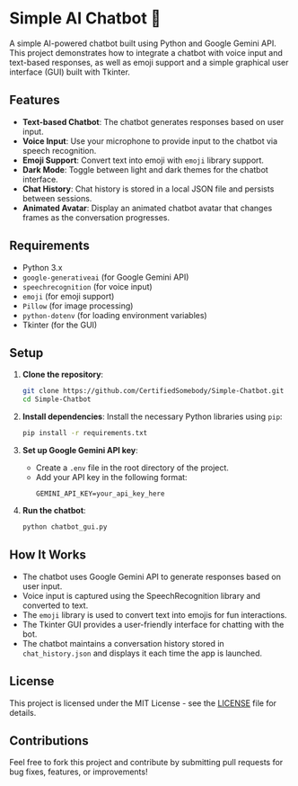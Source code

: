 
# Simple AI Chatbot 🤖

A simple AI-powered chatbot built using Python and Google Gemini API. This project demonstrates how to integrate a chatbot with voice input and text-based responses, as well as emoji support and a simple graphical user interface (GUI) built with Tkinter.

## Features

- **Text-based Chatbot**: The chatbot generates responses based on user input.
- **Voice Input**: Use your microphone to provide input to the chatbot via speech recognition.
- **Emoji Support**: Convert text into emoji with `emoji` library support.
- **Dark Mode**: Toggle between light and dark themes for the chatbot interface.
- **Chat History**: Chat history is stored in a local JSON file and persists between sessions.
- **Animated Avatar**: Display an animated chatbot avatar that changes frames as the conversation progresses.

## Requirements

- Python 3.x
- `google-generativeai` (for Google Gemini API)
- `speechrecognition` (for voice input)
- `emoji` (for emoji support)
- `Pillow` (for image processing)
- `python-dotenv` (for loading environment variables)
- Tkinter (for the GUI)

## Setup

1. **Clone the repository**:
   ```bash
   git clone https://github.com/CertifiedSomebody/Simple-Chatbot.git
   cd Simple-Chatbot
   ```

2. **Install dependencies**:
   Install the necessary Python libraries using `pip`:
   ```bash
   pip install -r requirements.txt
   ```

3. **Set up Google Gemini API key**:
   - Create a `.env` file in the root directory of the project.
   - Add your API key in the following format:
     ```
     GEMINI_API_KEY=your_api_key_here
     ```

4. **Run the chatbot**:
   ```bash
   python chatbot_gui.py
   ```

## How It Works

- The chatbot uses Google Gemini API to generate responses based on user input.
- Voice input is captured using the SpeechRecognition library and converted to text.
- The `emoji` library is used to convert text into emojis for fun interactions.
- The Tkinter GUI provides a user-friendly interface for chatting with the bot.
- The chatbot maintains a conversation history stored in `chat_history.json` and displays it each time the app is launched.

## License

This project is licensed under the MIT License - see the [LICENSE](LICENSE) file for details.

## Contributions

Feel free to fork this project and contribute by submitting pull requests for bug fixes, features, or improvements!
